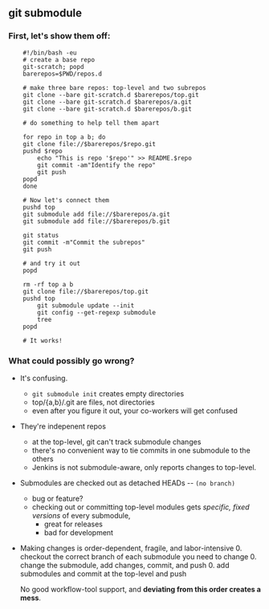 ## git submodule

### First, let's show them off:

        #!/bin/bash -eu 
        # create a base repo
        git-scratch; popd
        barerepos=$PWD/repos.d

        # make three bare repos: top-level and two subrepos
        git clone --bare git-scratch.d $barerepos/top.git
        git clone --bare git-scratch.d $barerepos/a.git
        git clone --bare git-scratch.d $barerepos/b.git

        # do something to help tell them apart

        for repo in top a b; do
        git clone file://$barerepos/$repo.git
        pushd $repo
            echo "This is repo '$repo'" >> README.$repo
            git commit -am"Identify the repo"
            git push
        popd
        done

        # Now let's connect them
        pushd top
        git submodule add file://$barerepos/a.git
        git submodule add file://$barerepos/b.git

        git status
        git commit -m"Commit the subrepos"
        git push

        # and try it out
        popd

        rm -rf top a b
        git clone file://$barerepos/top.git
        pushd top
            git submodule update --init
            git config --get-regexp submodule
            tree 
        popd

        # It works!

### What could possibly go wrong?

- It's confusing.
  - `git submodule init` creates empty directories
  - top/{a,b}/.git are files, not directories
  - even after you figure it out, your co-workers will get confused
- They're indepenent repos
  - at the top-level, git can't track submodule changes
  - there's no convenient way to tie commits in one submodule to the others
  - Jenkins is not submodule-aware, only reports changes to top-level.
- Submodules are checked out as detached HEADs -- `(no branch)`
  - bug or feature?
  - checking out or committing top-level modules gets *specific, fixed versions* of every submodule,
    - great for releases
    - bad for development
- Making changes is order-dependent, fragile, and labor-intensive
  0. checkout the correct branch of each submodule you need to change
  0. change the submodule, add changes, commit, and push
  0. add submodules and commit at the top-level and push

  No good workflow-tool support, and **deviating from this order creates a mess**.
  

